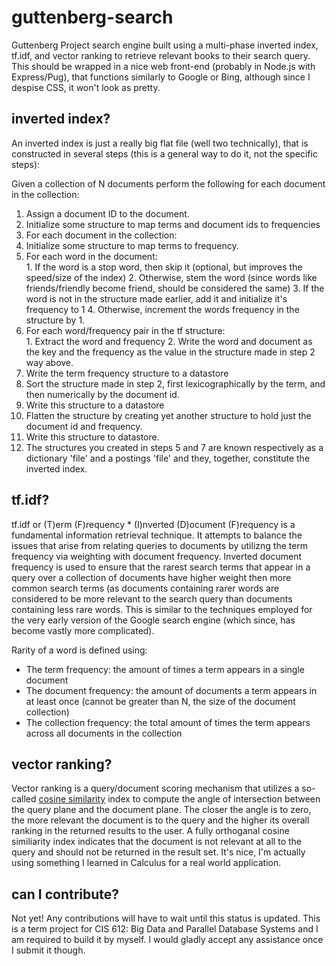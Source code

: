 # guttenberg-search
Guttenberg Project search engine built using a multi-phase inverted index, tf.idf, and vector ranking to retrieve relevant books to their search query. This should be wrapped in a nice web front-end (probably in Node.js with Express/Pug), that functions similarly to Google or Bing, although since I despise CSS, it won't look as pretty.

## inverted index?
An inverted index is just a really big flat file (well two technically), that is constructed in several steps (this is a general way to do it, not the specific steps):

Given a collection of N documents perform the following for each document in the collection:
1. Assign a document ID to the document.
2. Initialize some structure to map terms and document ids to frequencies
3. For each document in the collection:  
  1. Initialize some structure to map terms to frequency.
  2. For each word in the document:  
    1. If the word is a stop word, then skip it (optional, but improves the speed/size of the index)
    2. Otherwise, stem the word (since words like friends/friendly become friend, should be considered the same)
    3. If the word is not in the structure made earlier, add it and initialize it's frequency to 1
    4. Otherwise, increment the words frequency in the structure by 1.
  3. For each word/frequency pair in the tf structure:  
    1. Extract the word and frequency
    2. Write the word and document as the key and the frequency as the value in the structure made in step 2 way above.
  4. Write the term frequency structure to a datastore
4. Sort the structure made in step 2, first lexicographically by the term, and then numerically by the document id.
5. Write this structure to a datastore
6. Flatten the structure by creating yet another structure to hold just the document id and frequency.
7. Write this structure to datastore.
8. The structures you created in steps 5 and 7 are known respectively as a dictionary 'file' and a postings 'file' and they, together, constitute the inverted index.

## tf.idf?
tf.idf or (T)erm (F)requency * (I)nverted (D)ocument (F)requency is a fundamental information retrieval technique. It attempts to balance the issues that arise from relating queries to documents by utilizng the term frequency via weighting with document frequency. Inverted document frequency is used to ensure that the rarest search terms that appear in a query over a collection of documents have higher weight then more common search terms (as documents containing rarer words are considered to be more relevant to the search query than documents containing less rare words. This is similar to the techniques employed for the very early version of the Google search engine (which since, has become vastly more complicated).

Rarity of a word is defined using: 
- The term frequency: the amount of times a term appears in a single document
- The document frequency: the amount of documents a term appears in at least once (cannot be greater than N, the size of the document collection)
- The collection frequency: the total amount of times the term appears across all documents in the collection

## vector ranking?
Vector ranking is a query/document scoring mechanism that utilizes a so-called [cosine similarity](https://en.wikipedia.org/wiki/Cosine_similarity) index to compute the angle of intersection between the query plane and the document plane. The closer the angle is to zero, the more relevant the document is to the query and the higher its overall ranking in the returned results to the user. A fully orthoganal cosine similiarity index indicates that the document is not relevant at all to the query and should not be returned in the result set. It's nice, I'm actually using something I learned in Calculus for a real world application.

## can I contribute?
Not yet! Any contributions will have to wait until this status is updated. This is a term project for CIS 612: Big Data and Parallel Database Systems and I am required to build it by myself. I would gladly accept any assistance once I submit it though.
